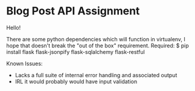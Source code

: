 # Blog Post API Assignment

Hello!

There are some python dependencies which will function in virtualenv, I hope that doesn't break the "out of the box" requirement. 
Required: 
\$ pip install flask flask-jsonpify flask-sqlalchemy flask-restful

Known Issues:
 * Lacks a full suite of internal error handling and associated output
 * IRL it would probably would have input validation
